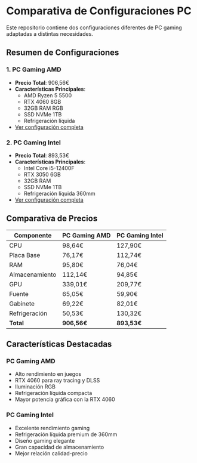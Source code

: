 # Comparativa de Configuraciones PC

Este repositorio contiene dos configuraciones diferentes de PC gaming adaptadas a distintas necesidades.

## Resumen de Configuraciones

### 1. PC Gaming AMD

- **Precio Total**: 906,56€
- **Características Principales**:
  - AMD Ryzen 5 5500
  - RTX 4060 8GB
  - 32GB RAM RGB
  - SSD NVMe 1TB
  - Refrigeración líquida
- [Ver configuración completa](./presupuesto_pcs.md)

### 2. PC Gaming Intel

- **Precio Total**: 893,53€
- **Características Principales**:
  - Intel Core i5-12400F
  - RTX 3050 6GB
  - 32GB RAM
  - SSD NVMe 1TB
  - Refrigeración líquida 360mm
- [Ver configuración completa](./presupuesto_pcs.md)

## Comparativa de Precios

| Componente | PC Gaming AMD | PC Gaming Intel |
|------------|---------------|-----------------|
| CPU | 98,64€ | 127,90€ |
| Placa Base | 76,17€ | 112,74€ |
| RAM | 95,80€ | 76,04€ |
| Almacenamiento | 112,14€ | 94,85€ |
| GPU | 339,01€ | 209,77€ |
| Fuente | 65,05€ | 59,90€ |
| Gabinete | 69,22€ | 82,01€ |
| Refrigeración | 50,53€ | 130,32€ |
| **Total** | **906,56€** | **893,53€** |

## Características Destacadas

### PC Gaming AMD

- Alto rendimiento en juegos
- RTX 4060 para ray tracing y DLSS
- Iluminación RGB
- Refrigeración líquida compacta
- Mayor potencia gráfica con la RTX 4060

### PC Gaming Intel

- Excelente rendimiento gaming
- Refrigeración líquida premium de 360mm
- Diseño gaming elegante
- Gran capacidad de almacenamiento
- Mejor relación calidad-precio

